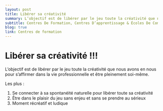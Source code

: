 ```yaml
---
layout: post
title: Libérer sa créativité
summary: L’objectif est de libérer par le jeu toute la créativité que nous avons en nous pour s’affirmer dans la vie professionnelle et être pleinement soi-même.
subtitle: Centres De Formation, Centres D’apprentissage & Écoles De Commerce
blog: true
link: Centres de formation
---
```


# Libérer sa créativité !!!

L’objectif est de libérer par le jeu toute la créativité que nous avons en nous pour s’affirmer dans la vie professionnelle et être pleinement soi-même.

Les plus :

1. Se connecter à sa spontanéité naturelle pour libérer toute sa créativité
2. Être dans le plaisir du jeu sans enjeu et sans se prendre au sérieux
3. Moment récréatif et ludique
